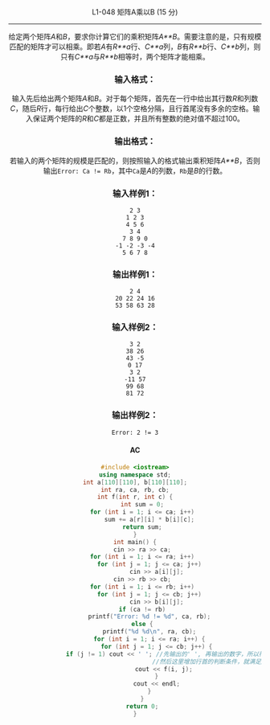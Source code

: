 <center>L1-048 矩阵A乘以B (15 分)

---

给定两个矩阵*A*和*B*，要求你计算它们的乘积矩阵*A**B*。需要注意的是，只有规模匹配的矩阵才可以相乘。即若*A*有*R**a*行、*C**a*列，*B*有*R**b*行、*C**b*列，则只有*C**a*与*R**b*相等时，两个矩阵才能相乘。

### 输入格式：

输入先后给出两个矩阵*A*和*B*。对于每个矩阵，首先在一行中给出其行数*R*和列数*C*，随后*R*行，每行给出*C*个整数，以1个空格分隔，且行首尾没有多余的空格。输入保证两个矩阵的*R*和*C*都是正数，并且所有整数的绝对值不超过100。

### 输出格式：

若输入的两个矩阵的规模是匹配的，则按照输入的格式输出乘积矩阵*A**B*，否则输出`Error: Ca != Rb`，其中`Ca`是*A*的列数，`Rb`是*B*的行数。

### 输入样例1：

```in
2 3
1 2 3
4 5 6
3 4
7 8 9 0
-1 -2 -3 -4
5 6 7 8
```

### 输出样例1：

```out
2 4
20 22 24 16
53 58 63 28
```

### 输入样例2：

```
3 2
38 26
43 -5
0 17
3 2
-11 57
99 68
81 72
```

### 输出样例2：

```
Error: 2 != 3
```



#### AC

```c++
#include <iostream>
using namespace std;
int a[110][110], b[110][110];
int ra, ca, rb, cb;
int f(int r, int c) {
    int sum = 0;
    for (int i = 1; i <= ca; i++)
        sum += a[r][i] * b[i][c];
    return sum;
}
int main() {
    cin >> ra >> ca;
    for (int i = 1; i <= ra; i++)
        for (int j = 1; j <= ca; j++)
            cin >> a[i][j];
    cin >> rb >> cb;
    for (int i = 1; i <= rb; i++)
        for (int j = 1; j <= cb; j++)
            cin >> b[i][j];
    if (ca != rb)
        printf("Error: %d != %d", ca, rb);
    else {
        printf("%d %d\n", ra, cb);
        for (int i = 1; i <= ra; i++) {
            for (int j = 1; j <= cb; j++) {
                if (j != 1) cout << ' '; //先输出的' ', 再输出的数字，所以行尾没有空格，
                                        //然后这里增加行首的判断条件，就满足题目要求了
                cout << f(i, j);
            }
            cout << endl;
        }
    }
    return 0;
}
```

